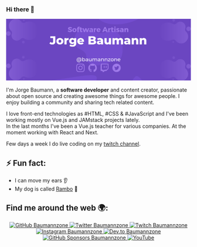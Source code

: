 ### Hi there 👋

![Jorge Baumann - @baumannzone ](https://raw.githubusercontent.com/baumannzone/baumannzone/master/gh.png)

I'm Jorge Baumann, a **software developer** and content creator, passionate about open source and creating awesome things for awesome people.
I enjoy building a community and sharing tech related content.  

I love front-end technologies as #HTML, #CSS & #JavaScript and I've been working mostly on Vue.js and JAMstack projects lately.  
In the last months I've been a Vue.js teacher for various companies. At the moment working with React and Next.

Few days a week I do live coding on my [twitch channel](https://twitch.tv/baumannzone).

## ⚡ Fun fact:
- I can move my ears 👂
- My dog is called [Rambo](https://www.youtube.com/RambitoJS) 🐶

## Find me around the web 🌍:
<p align="center">
    <a href="https://github.com/baumannzone">
        <img src="https://img.shields.io/github/followers/baumannzone.svg?label=GitHub&style=social" alt="GitHub Baumannzone">
    </a>
    <a href="https://twitter.com/baumannzone">
        <img src="https://img.shields.io/twitter/follow/baumannzone?label=Twitter&style=social" alt="Twitter Baumannzone">
    </a>
    <a href="https://twitch.tv/baumannzone">
        <img src="https://img.shields.io/badge/Twitch--_.svg?label=Twitch&style=social&logo=twitch" alt="Twitch Baumannzone">
    </a>
    <a href="https://instagram.com/baumannzone">
        <img src="https://img.shields.io/badge/Instagram--_.svg?label=Instagram&style=social&logo=instagram" alt="Instagram Baumannzone">
    </a>
    <a href="https://dev.to/baumannzone">
        <img src="https://img.shields.io/badge/DEV--_.svg?style=social&logo=dev.to" alt="Dev.to Baumannzone">
    </a>
    <a href="https://github.com/sponsors/baumannzone">
        <img src="https://img.shields.io/badge/GitHub_Sponsors--_.svg?style=social&logo=github&logoColor=EA4AAA" alt="GitHub Sponsors Baumannzone">
    </a>
    <a href="https://www.youtube.com/channel/UCTTj5ztXnGeDRPFVsBp7VMA">
        <img src="https://img.shields.io/badge/Youtube--_.svg?style=social&logo=youtube" alt="YouTube">
    </a>
</p>
